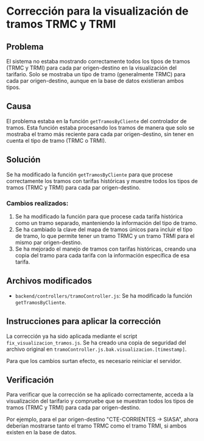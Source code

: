 # Corrección para la visualización de tramos TRMC y TRMI

## Problema

El sistema no estaba mostrando correctamente todos los tipos de tramos (TRMC y TRMI) para cada par origen-destino en la visualización del tarifario. Solo se mostraba un tipo de tramo (generalmente TRMC) para cada par origen-destino, aunque en la base de datos existieran ambos tipos.

## Causa

El problema estaba en la función `getTramosByCliente` del controlador de tramos. Esta función estaba procesando los tramos de manera que solo se mostraba el tramo más reciente para cada par origen-destino, sin tener en cuenta el tipo de tramo (TRMC o TRMI).

## Solución

Se ha modificado la función `getTramosByCliente` para que procese correctamente los tramos con tarifas históricas y muestre todos los tipos de tramos (TRMC y TRMI) para cada par origen-destino.

### Cambios realizados:

1. Se ha modificado la función para que procese cada tarifa histórica como un tramo separado, manteniendo la información del tipo de tramo.
2. Se ha cambiado la clave del mapa de tramos únicos para incluir el tipo de tramo, lo que permite tener un tramo TRMC y un tramo TRMI para el mismo par origen-destino.
3. Se ha mejorado el manejo de tramos con tarifas históricas, creando una copia del tramo para cada tarifa con la información específica de esa tarifa.

## Archivos modificados

- `backend/controllers/tramoController.js`: Se ha modificado la función `getTramosByCliente`.

## Instrucciones para aplicar la corrección

La corrección ya ha sido aplicada mediante el script `fix_visualizacion_tramos.js`. Se ha creado una copia de seguridad del archivo original en `tramoController.js.bak.visualizacion.[timestamp]`.

Para que los cambios surtan efecto, es necesario reiniciar el servidor.

## Verificación

Para verificar que la corrección se ha aplicado correctamente, acceda a la visualización del tarifario y compruebe que se muestran todos los tipos de tramos (TRMC y TRMI) para cada par origen-destino.

Por ejemplo, para el par origen-destino "CTE-CORRIENTES → SIASA", ahora deberían mostrarse tanto el tramo TRMC como el tramo TRMI, si ambos existen en la base de datos. 